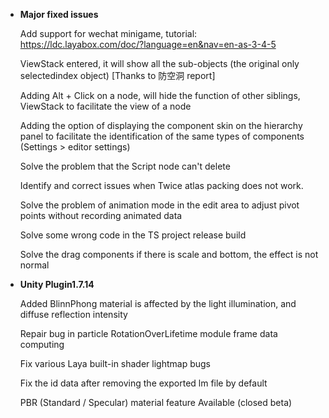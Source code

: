 
- **Major fixed issues**

  Add support for wechat minigame, tutorial: https://ldc.layabox.com/doc/?language=en&nav=en-as-3-4-5

  ViewStack entered, it will show all the sub-objects (the original only selectedindex object) [Thanks to 防空洞 report]

  Adding Alt + Click on a node, will hide the function of other siblings, ViewStack to facilitate the view of a node

  Adding the option of displaying the component skin on the hierarchy panel to facilitate the identification of the same types of components (Settings > editor settings)

  Solve the problem that the Script node can't delete

  Identify and correct issues when Twice atlas packing does not work.

  Solve the problem of animation mode in the edit area to adjust pivot points without recording animated data

  Solve some wrong code in the TS project release build

  Solve the drag components if there is scale and bottom, the effect is not normal


- **Unity Plugin1.7.14**

  Added BlinnPhong material is affected by the light illumination, and diffuse reflection intensity

  Repair bug in particle RotationOverLifetime module frame data computing

  Fix various Laya built-in shader lightmap bugs

  Fix the id data after removing the exported lm file by default

  PBR (Standard / Specular) material feature Available (closed beta)

